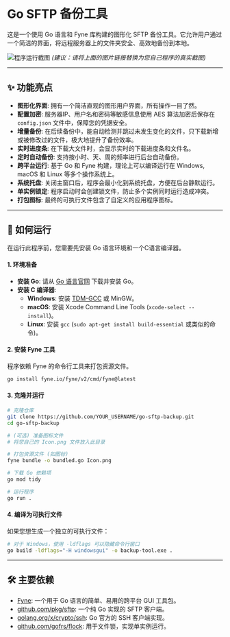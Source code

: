 # Go SFTP 备份工具

这是一个使用 Go 语言和 Fyne 库构建的图形化 SFTP 备份工具。它允许用户通过一个简洁的界面，将远程服务器上的文件夹安全、高效地备份到本地。

![程序运行截图](https://user-images.githubusercontent.com/1529124/91639352-24d4e300-e9f0-11ea-8561-c3b499525658.png)
*(建议：请将上面的图片链接替换为您自己程序的真实截图)*

---

## ✨ 功能亮点

- **图形化界面**: 拥有一个简洁直观的图形用户界面，所有操作一目了然。
- **配置加密**: 服务器IP、用户名和密码等敏感信息使用 AES 算法加密后保存在 `config.json` 文件中，保障您的凭据安全。
- **增量备份**: 在后续备份中，能自动检测并跳过未发生变化的文件，只下载新增或被修改过的文件，极大地提升了备份效率。
- **实时进度条**: 在下载大文件时，会显示实时的下载进度条和文件名。
- **定时自动备份**: 支持按小时、天、周的频率进行后台自动备份。
- **跨平台运行**: 基于 Go 和 Fyne 构建，理论上可以编译运行在 Windows, macOS 和 Linux 等多个操作系统上。
- **系统托盘**: 关闭主窗口后，程序会最小化到系统托盘，方便在后台静默运行。
- **单实例锁定**: 程序启动时会创建锁文件，防止多个实例同时运行造成冲突。
- **打包图标**: 最终的可执行文件包含了自定义的应用程序图标。

---

## 🚀 如何运行

在运行此程序前，您需要先安装 Go 语言环境和一个C语言编译器。

#### 1. 环境准备

- **安装 Go**: 请从 [Go 语言官网](https://golang.org/) 下载并安装 Go。
- **安装 C 编译器**:
    - **Windows**: 安装 [TDM-GCC](https://jmeubank.github.io/tdm-gcc/) 或 MinGW。
    - **macOS**: 安装 Xcode Command Line Tools (`xcode-select --install`)。
    - **Linux**: 安装 `gcc` (`sudo apt-get install build-essential` 或类似的命令)。

#### 2. 安装 Fyne 工具

程序依赖 Fyne 的命令行工具来打包资源文件。
```sh
go install fyne.io/fyne/v2/cmd/fyne@latest
```

#### 3. 克隆并运行

```sh
# 克隆仓库
git clone https://github.com/YOUR_USERNAME/go-sftp-backup.git
cd go-sftp-backup

# (可选) 准备图标文件
# 将您自己的 Icon.png 文件放入此目录

# 打包资源文件 (如图标)
fyne bundle -o bundled.go Icon.png

# 下载 Go 依赖项
go mod tidy

# 运行程序
go run .
```

#### 4. 编译为可执行文件

如果您想生成一个独立的可执行文件：
```sh
# 对于 Windows，使用 -ldflags 可以隐藏命令行窗口
go build -ldflags="-H windowsgui" -o backup-tool.exe .
```

---

## 🛠️ 主要依赖

- [Fyne](https://github.com/fyne-io/fyne): 一个用于 Go 语言的简单、易用的跨平台 GUI 工具包。
- [github.com/pkg/sftp](https://github.com/pkg/sftp): 一个纯 Go 实现的 SFTP 客户端。
- [golang.org/x/crypto/ssh](https://pkg.go.dev/golang.org/x/crypto/ssh): Go 官方的 SSH 客户端实现。
- [github.com/gofrs/flock](https://github.com/gofrs/flock): 用于文件锁，实现单实例运行。 
